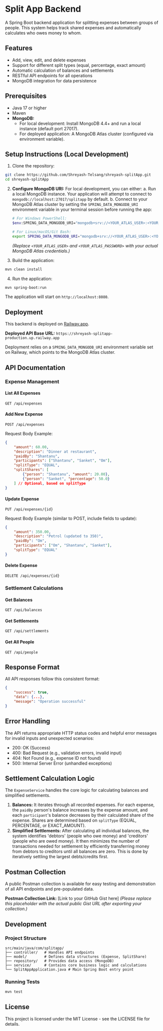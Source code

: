 # Split App Backend

A Spring Boot backend application for splitting expenses between groups of people. This system helps track shared expenses and automatically calculates who owes money to whom.

## Features

- Add, view, edit, and delete expenses
- Support for different split types (equal, percentage, exact amount)
- Automatic calculation of balances and settlements
- RESTful API endpoints for all operations
- MongoDB integration for data persistence

## Prerequisites

- Java 17 or higher
- Maven
- **MongoDB:**
    - For local development: Install MongoDB 4.4+ and run a local instance (default port 27017).
    - For deployed application: A MongoDB Atlas cluster (configured via environment variable).

## Setup Instructions (Local Development)

1. Clone the repository:
```bash
git clone https://github.com/Shreyash-Telsang/shreyash-splitApp.git
cd shreyash-splitApp
```

2. **Configure MongoDB URI:**
   For local development, you can either:
   a. Run a local MongoDB instance. Your application will attempt to connect to `mongodb://localhost:27017/splitapp` by default.
   b. Connect to your MongoDB Atlas cluster by setting the `SPRING_DATA_MONGODB_URI` environment variable in your terminal session before running the app:
   ```bash
   # For Windows PowerShell:
   $env:SPRING_DATA_MONGODB_URI="mongodb+srv://<YOUR_ATLAS_USER>:<YOUR_ATLAS_PASSWORD>@cluster0.iz3kfpd.mongodb.net/Shreyashsplitapp?retryWrites=true&w=majority&appName=Cluster0"

   # For Linux/macOS/Git Bash:
   export SPRING_DATA_MONGODB_URI="mongodb+srv://<YOUR_ATLAS_USER>:<YOUR_ATLAS_PASSWORD>@cluster0.iz3kfpd.mongodb.net/Shreyashsplitapp?retryWrites=true&w=majority&appName=Cluster0"
   ```
   *(Replace `<YOUR_ATLAS_USER>` and `<YOUR_ATLAS_PASSWORD>` with your actual MongoDB Atlas credentials.)*

3. Build the application:
```bash
mvn clean install
```

4. Run the application:
```bash
mvn spring-boot:run
```

The application will start on `http://localhost:8080`.

## Deployment

This backend is deployed on [Railway.app](https://railway.app/).

**Deployed API Base URL:** `https://shreyash-splitapp-production.up.railway.app`

Deployment relies on a `SPRING_DATA_MONGODB_URI` environment variable set on Railway, which points to the MongoDB Atlas cluster.

## API Documentation

### Expense Management

#### List All Expenses
`GET /api/expenses`

#### Add New Expense
`POST /api/expenses`

Request Body Example:
```json
{
    "amount": 60.00,
    "description": "Dinner at restaurant",
    "paidBy": "Shantanu",
    "participants": ["Shantanu", "Sanket", "Om"],
    "splitType": "EQUAL",
    "splitShares": [
        {"person": "Shantanu", "amount": 20.00}, 
        {"person": "Sanket", "percentage": 50.0}
    ] // Optional, based on splitType
}
```

#### Update Expense
`PUT /api/expenses/{id}`

Request Body Example (similar to POST, include fields to update):
```json
{
    "amount": 350.00,
    "description": "Petrol (updated to 350)",
    "paidBy": "Om",
    "participants": ["Om", "Shantanu", "Sanket"],
    "splitType": "EQUAL"
}
```

#### Delete Expense
`DELETE /api/expenses/{id}`

### Settlement Calculations

#### Get Balances
`GET /api/balances`

#### Get Settlements
`GET /api/settlements`

#### Get All People
`GET /api/people`

## Response Format

All API responses follow this consistent format:
```json
{
    "success": true,
    "data": {...},
    "message": "Operation successful"
}
```

## Error Handling

The API returns appropriate HTTP status codes and helpful error messages for invalid inputs and unexpected scenarios:
- 200: OK (Success)
- 400: Bad Request (e.g., validation errors, invalid input)
- 404: Not Found (e.g., expense ID not found)
- 500: Internal Server Error (unhandled exceptions)

## Settlement Calculation Logic

The `ExpenseService` handles the core logic for calculating balances and simplified settlements. 
1.  **Balances:** It iterates through all recorded expenses. For each expense, the `paidBy` person's balance increases by the expense amount, and each `participant`'s balance decreases by their calculated share of the expense. Shares are determined based on `splitType` (EQUAL, PERCENTAGE, or EXACT_AMOUNT).
2.  **Simplified Settlements:** After calculating all individual balances, the system identifies 'debtors' (people who owe money) and 'creditors' (people who are owed money). It then minimizes the number of transactions needed for settlement by efficiently transferring money from debtors to creditors until all balances are zero. This is done by iteratively settling the largest debts/credits first.

## Postman Collection

A public Postman collection is available for easy testing and demonstration of all API endpoints and pre-populated data.

**Postman Collection Link:** [Link to your GitHub Gist here] *(Please replace this placeholder with the actual public Gist URL after exporting your collection.)*

## Development

### Project Structure
```
src/main/java/com/splitapp/
├── controller/   # Handles API endpoints
├── model/        # Defines data structures (Expense, SplitShare)
├── repository/   # Provides data access (MongoDB)
├── service/      # Contains core business logic and calculations
└── SplitAppApplication.java # Main Spring Boot entry point
```

### Running Tests
```bash
mvn test
```

## License

This project is licensed under the MIT License - see the LICENSE file for details.

